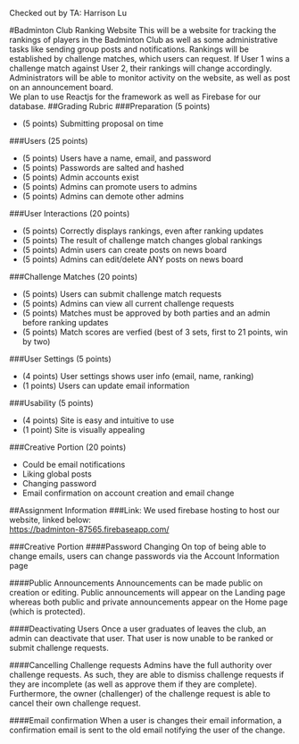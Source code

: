 Checked out by TA: Harrison Lu

#Badminton Club Ranking Website
This will be a website for tracking the rankings of players in the Badminton Club as well as
some administrative tasks like sending group posts and notifications. Rankings will be established by
challenge matches, which users can request. If User 1 wins a challenge match against User 2, their
rankings will change accordingly. Administrators will be able to monitor activity on the website, as well as post
on an announcement board.  
We plan to use Reactjs for the framework as well as Firebase for our database.
##Grading Rubric
###Preparation (5 points)
* (5 points) Submitting proposal on time

###Users (25 points)
* (5 points) Users have a name, email, and password
* (5 points) Passwords are salted and hashed
* (5 points) Admin accounts exist
* (5 points) Admins can promote users to admins
* (5 points) Admins can demote other admins

###User Interactions (20 points)
* (5 points) Correctly displays rankings, even after ranking updates
* (5 points) The result of challenge match changes global rankings 
* (5 points) Admin users can create posts on news board
* (5 points) Admins can edit/delete ANY posts on news board

###Challenge Matches (20 points)
* (5 points) Users can submit challenge match requests
* (5 points) Admins can view all current challenge requests
* (5 points) Matches must be approved by both parties and an admin before ranking updates
* (5 points) Match scores are verfied (best of 3 sets, first to 21 points, win by two)

###User Settings (5 points)
* (4 points) User settings shows user info (email, name, ranking)
* (1 points) Users can update email information

###Usability (5 points)
* (4 points) Site is easy and intuitive to use
* (1 point) Site is visually appealing

###Creative Portion (20 points)
* Could be email notifications
* Liking global posts
* Changing password
* Email confirmation on account creation and email change


##Assignment Information
###Link:
We used firebase hosting to host our website, linked below:  
https://badminton-87565.firebaseapp.com/

###Creative Portion
####Password Changing
On top of being able to change emails, users can change passwords via the Account Information page

####Public Announcements
Announcements can be made public on creation or editing. Public announcements will appear on the Landing page whereas both
public and private announcements appear on the Home page (which is protected). 

####Deactivating Users
Once a user graduates of leaves the club, an admin can deactivate that user. That user is now unable to be ranked or submit
challenge requests. 

####Cancelling Challenge requests
Admins have the full authority over challenge requests. As such, they are able to dismiss challenge requests if they are incomplete
(as well as approve them if they are complete). Furthermore, the owner (challenger) of the challenge request is able to cancel
their own challenge request.

####Email confirmation 
When a user is changes their email information, a confirmation email is sent to the old email notifying the user of the change.